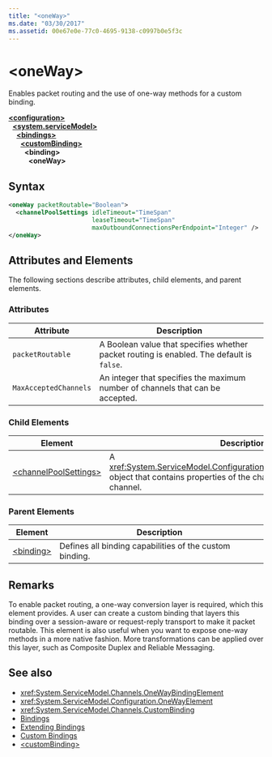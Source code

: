 ```yaml
---
title: "<oneWay>"
ms.date: "03/30/2017"
ms.assetid: 00e67e0e-77c0-4695-9138-c0997b0e5f3c
---
```

# \<oneWay>
Enables packet routing and the use of one-way methods for a custom binding.  
  
[**\<configuration>**](../configuration-element.md)\
&nbsp;&nbsp;[**\<system.serviceModel>**](system-servicemodel.md)\
&nbsp;&nbsp;&nbsp;&nbsp;[**\<bindings>**](bindings.md)\
&nbsp;&nbsp;&nbsp;&nbsp;&nbsp;&nbsp;[**\<customBinding>**](custombinding.md)\
&nbsp;&nbsp;&nbsp;&nbsp;&nbsp;&nbsp;&nbsp;&nbsp;**\<binding>**\
&nbsp;&nbsp;&nbsp;&nbsp;&nbsp;&nbsp;&nbsp;&nbsp;&nbsp;&nbsp;**\<oneWay>**  
  
## Syntax  
  
```xml  
<oneWay packetRoutable="Boolean">
  <channelPoolSettings idleTimeout="TimeSpan"
                       leaseTimeout="TimeSpan"
                       maxOutboundConnectionsPerEndpoint="Integer" />
</oneWay>
```  
  
## Attributes and Elements  
 The following sections describe attributes, child elements, and parent elements.  
  
### Attributes  
  
|Attribute|Description|  
|---------------|-----------------|  
|`packetRoutable`|A Boolean value that specifies whether packet routing is enabled. The default is `false`.|  
|`MaxAcceptedChannels`|An integer that specifies the maximum number of channels that can be accepted.|  
  
### Child Elements  
  
|Element|Description|  
|-------------|-----------------|  
|[\<channelPoolSettings>](channelpoolsettings.md)|A <xref:System.ServiceModel.Configuration.ChannelPoolSettingsElement> object that contains properties of the channel pool for the current channel.|  
  
### Parent Elements  
  
|Element|Description|  
|-------------|-----------------|  
|[\<binding>](../../../misc/binding.md)|Defines all binding capabilities of the custom binding.|  
  
## Remarks  
 To enable packet routing, a one-way conversion layer is required, which this element provides. A user can create a custom binding that layers this binding over a session-aware or request-reply transport to make it packet routable. This element is also useful when you want to expose one-way methods in a more native fashion. More transformations can be applied over this layer, such as Composite Duplex and Reliable Messaging.  
  
## See also

- <xref:System.ServiceModel.Channels.OneWayBindingElement>
- <xref:System.ServiceModel.Configuration.OneWayElement>
- <xref:System.ServiceModel.Channels.CustomBinding>
- [Bindings](../../../wcf/bindings.md)
- [Extending Bindings](../../../wcf/extending/extending-bindings.md)
- [Custom Bindings](../../../wcf/extending/custom-bindings.md)
- [\<customBinding>](custombinding.md)
